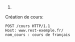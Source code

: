 1)
Création de cours:
```http
POST /cours HTTP/1.1
Host: www.rest-exemple.fr/
nom_cours : cours de français
```

